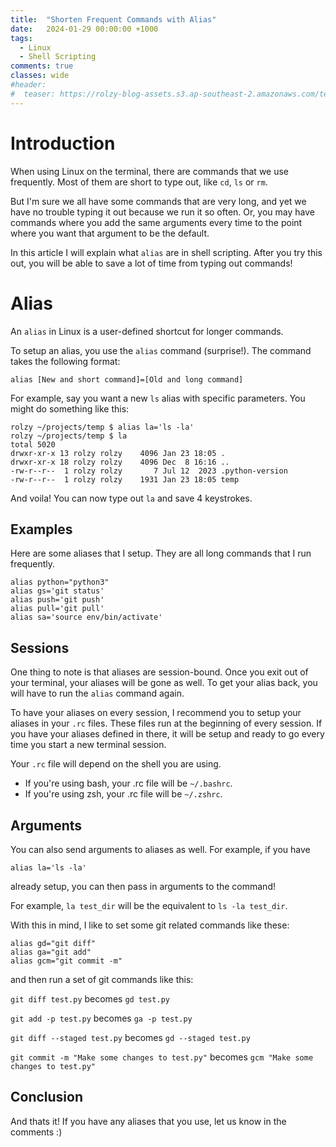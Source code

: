 ```yaml
---
title:  "Shorten Frequent Commands with Alias"
date:   2024-01-29 00:00:00 +1000
tags: 
  - Linux
  - Shell Scripting
comments: true
classes: wide
#header: 
#  teaser: https://rolzy-blog-assets.s3.ap-southeast-2.amazonaws.com/teaser-images/gha-docker-cache.png
---
```

# Introduction
When using Linux on the terminal, there are commands that we use frequently. 
Most of them are short to type out, like `cd`, `ls` or `rm`. 

But I'm sure we all have some commands that are very long, and yet we have no trouble
typing it out because we run it so often. Or, you may have commands where you add
the same arguments every time to the point where you want that argument to be the 
default.

In this article I will explain what `alias` are in shell scripting. After you
try this out, you will be able to save a lot of time from typing out commands!

# Alias
An `alias` in Linux is a user-defined shortcut for longer commands. 

To setup an alias, you use the `alias` command (surprise!).
The command takes the following format:

`alias [New and short command]=[Old and long command]`

For example, say you want a new `ls` alias with specific parameters. You might do something like this:

```
rolzy ~/projects/temp $ alias la='ls -la'
rolzy ~/projects/temp $ la
total 5020
drwxr-xr-x 13 rolzy rolzy    4096 Jan 23 18:05 .
drwxr-xr-x 18 rolzy rolzy    4096 Dec  8 16:16 ..
-rw-r--r--  1 rolzy rolzy       7 Jul 12  2023 .python-version
-rw-r--r--  1 rolzy rolzy    1931 Jan 23 18:05 temp
```

And voila! You can now type out `la` and save 4 keystrokes.

## Examples
Here are some aliases that I setup. They are all long commands that I run frequently.

```
alias python="python3"
alias gs='git status'
alias push='git push'
alias pull='git pull'
alias sa='source env/bin/activate'
```

## Sessions
One thing to note is that aliases are session-bound. Once you exit out of your terminal, your aliases will be gone as well. 
To get your alias back, you will have to run the `alias` command again.

To have your aliases on every session, I recommend you to setup your aliases in your `.rc` files. 
These files run at the beginning of every session. If you have your aliases defined in there,
 it will be setup and ready to go every time you start a new terminal session.

Your `.rc` file will depend on the shell you are using. 
- If you're using bash, your .rc file will be `~/.bashrc`.
- If you're using zsh, your .rc file will be `~/.zshrc`.

## Arguments
You can also send arguments to aliases as well. For example, if you have 

`alias la='ls -la'`

already setup, you can then pass in arguments to the command! 

For example, `la test_dir` will be the equivalent to `ls -la test_dir`.

With this in mind, I like to set some git related commands like these:

```
alias gd="git diff"
alias ga="git add"
alias gcm="git commit -m"
```

and then run a set of git commands like this:

`git diff test.py` becomes `gd test.py`

`git add -p test.py` becomes `ga -p test.py`

`git diff --staged test.py` becomes `gd --staged test.py`

`git commit -m "Make some changes to test.py"` becomes `gcm "Make some changes to test.py"`

## Conclusion
And thats it! If you have any aliases that you use, let us know in the comments :)
